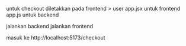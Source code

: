 untuk checkout diletakkan pada frontend > user
app.jsx untuk frontend
app.js untuk backend

jalankan backend
jalankan frontend

masuk ke http://localhost:5173/checkout

